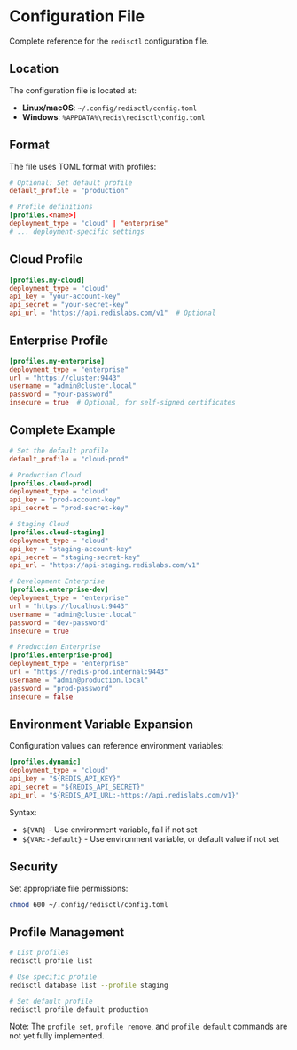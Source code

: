 # Configuration File

Complete reference for the `redisctl` configuration file.

## Location

The configuration file is located at:

- **Linux/macOS**: `~/.config/redisctl/config.toml`
- **Windows**: `%APPDATA%\redis\redisctl\config.toml`

## Format

The file uses TOML format with profiles:

```toml
# Optional: Set default profile
default_profile = "production"

# Profile definitions
[profiles.<name>]
deployment_type = "cloud" | "enterprise"
# ... deployment-specific settings
```

## Cloud Profile

```toml
[profiles.my-cloud]
deployment_type = "cloud"
api_key = "your-account-key"
api_secret = "your-secret-key"
api_url = "https://api.redislabs.com/v1"  # Optional
```

## Enterprise Profile

```toml
[profiles.my-enterprise]
deployment_type = "enterprise"
url = "https://cluster:9443"
username = "admin@cluster.local"
password = "your-password"
insecure = true  # Optional, for self-signed certificates
```

## Complete Example

```toml
# Set the default profile
default_profile = "cloud-prod"

# Production Cloud
[profiles.cloud-prod]
deployment_type = "cloud"
api_key = "prod-account-key"
api_secret = "prod-secret-key"

# Staging Cloud
[profiles.cloud-staging]
deployment_type = "cloud"
api_key = "staging-account-key"
api_secret = "staging-secret-key"
api_url = "https://api-staging.redislabs.com/v1"

# Development Enterprise
[profiles.enterprise-dev]
deployment_type = "enterprise"
url = "https://localhost:9443"
username = "admin@cluster.local"
password = "dev-password"
insecure = true

# Production Enterprise
[profiles.enterprise-prod]
deployment_type = "enterprise"
url = "https://redis-prod.internal:9443"
username = "admin@production.local"
password = "prod-password"
insecure = false
```

## Environment Variable Expansion

Configuration values can reference environment variables:

```toml
[profiles.dynamic]
deployment_type = "cloud"
api_key = "${REDIS_API_KEY}"
api_secret = "${REDIS_API_SECRET}"
api_url = "${REDIS_API_URL:-https://api.redislabs.com/v1}"
```

Syntax:
- `${VAR}` - Use environment variable, fail if not set
- `${VAR:-default}` - Use environment variable, or default value if not set

## Security

Set appropriate file permissions:

```bash
chmod 600 ~/.config/redisctl/config.toml
```

## Profile Management

```bash
# List profiles
redisctl profile list

# Use specific profile
redisctl database list --profile staging

# Set default profile
redisctl profile default production
```

Note: The `profile set`, `profile remove`, and `profile default` commands are not yet fully implemented.